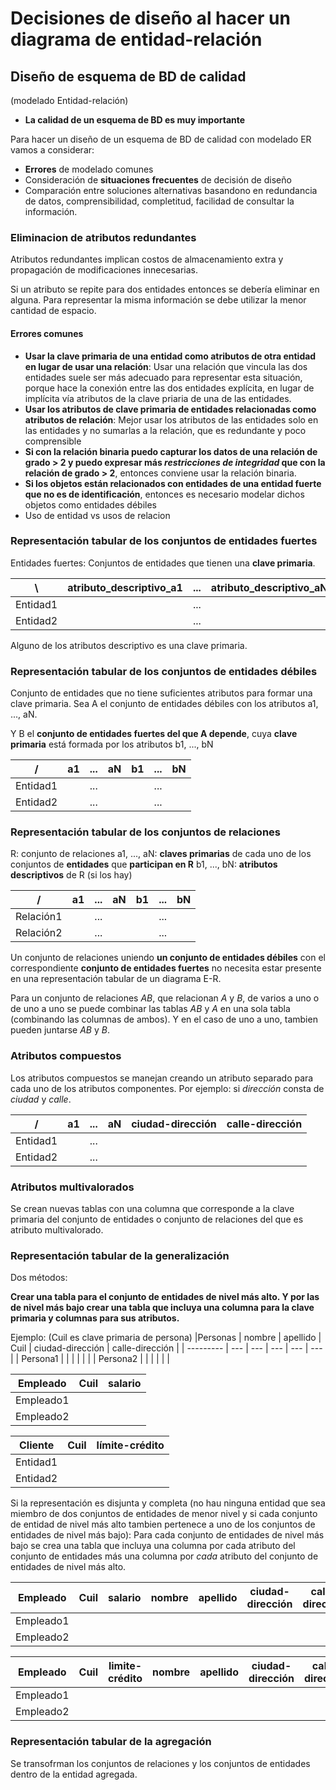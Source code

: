 # Decisiones de diseño al hacer un diagrama de entidad-relación

## Diseño de esquema de BD de calidad
(modelado Entidad-relación)
+ **La calidad de un esquema de BD es muy importante**

Para hacer un diseño de un esquema de BD de calidad con modelado ER vamos a considerar:
+ **Errores** de modelado comunes
+ Consideración de **situaciones frecuentes** de decisión de diseño
+ Comparación entre soluciones alternativas basandono en redundancia de datos, comprensibilidad, completitud, facilidad de consultar la información.

### Eliminacion de atributos redundantes
Atributos redundantes implican costos de almacenamiento extra y propagación de modificaciones innecesarias.

Si un atributo se repite para dos entidades entonces se debería eliminar en alguna. Para representar la misma información se debe utilizar la menor cantidad de espacio.

#### Errores comunes
+ **Usar la clave primaria de una entidad como atributos de otra entidad en lugar de usar una relación**: Usar una relación  que vincula las dos entidades suele ser más adecuado para representar esta situación, porque hace la conexión entre las dos entidades explícita, en lugar de implícita vía atributos de la clave priaria de una de las entidades.
+ **Usar los atributos de clave primaria de entidades relacionadas como atributos de relación**: Mejor usar los atributos de las entidades solo en las entidades y no sumarlas a la relación, que es redundante y poco comprensible
+ **Si con la relación binaria puedo capturar los datos de una relación de grado > 2 y puedo expresar más *restricciones de integridad* que con la relación de grado > 2**, entonces conviene usar la relación binaria.
+ **Si los objetos están relacionados con entidades de una entidad fuerte que no es de identificación**, entonces es necesario modelar dichos objetos como entidades débiles
+ Uso de entidad vs usos de relacion <!--TO DO: Completar-->




### Representación tabular de los conjuntos de **entidades fuertes**
Entidades fuertes: Conjuntos de entidades que tienen una **clave primaria**.

| \ | atributo_descriptivo_a1 | ... | atributo_descriptivo_aN | 
| --- | ---| --- | --- |
| Entidad1 |  | ... |  |
| Entidad2 | | ... | | 

Alguno de los atributos descriptivo es una clave primaria.

### Representación tabular de los conjuntos de **entidades débiles**
Conjunto de entidades que no tiene suficientes atributos para formar una clave primaria.
Sea A el conjunto de entidades débiles con  los atributos a1, ..., aN.

Y B el **conjunto de entidades fuertes del que A depende**, cuya **clave primaria** está
formada por los atributos b1, ..., bN

|    /     |  a1 | ... |  aN |  b1 | ... |  bN |
| -------- | --- | --- | --- | --- | --- | --- |
| Entidad1 |     | ... |     |     | ... |     |
| Entidad2 |     | ... |     |     | ... |     |

### Representación tabular de los conjuntos de **relaciones**
R: conjunto de relaciones
a1, ..., aN: **claves primarias** de cada uno de los conjuntos de **entidades** que **participan en R**
b1, ..., bN: **atributos descriptivos** de R (si los hay)

|     /     |  a1 | ... |  aN |  b1 | ... |  bN |
| --------- | --- | --- | --- | --- | --- | --- |
| Relación1 |     | ... |     |     | ... |     |
| Relación2 |     | ... |     |     | ... |     |

Un conjunto de relaciones uniendo **un conjunto de entidades débiles** con el correspondiente **conjunto de entidades fuertes** no necesita estar presente en una representación tabular de un diagrama E-R.

Para un conjunto de relaciones *AB*, que relacionan *A* y *B*, de varios a uno o de uno a uno se puede combinar las tablas  *AB* y *A* en una sola tabla (combinando las columnas de ambos). Y en el caso de uno a uno, tambien pueden juntarse *AB* y *B*.

### Atributos compuestos
Los atributos compuestos se manejan creando un atributo separado para cada uno de los atributos componentes.
Por ejemplo: si *dirección* consta de *ciudad* y *calle*.

|     /     |  a1 | ... |  aN |  ciudad-dirección  |  calle-dirección |
| --------- | --- | --- | --- | --- | --- |
| Entidad1 |     | ... |     |      |     |
| Entidad2 |     | ... |     |      |     |

### Atributos multivalorados
Se crean nuevas tablas con una columna que corresponde a la clave primaria del conjunto de entidades o conjunto de relaciones del que es atributo multivalorado.

### Representación  tabular de la generalización
Dos métodos:

**Crear una tabla para el conjunto de entidades de nivel más alto. Y por las de nivel más bajo crear una tabla que incluya una columna para la clave primaria y columnas para sus atributos.**

Ejemplo: (Cuil es clave primaria de persona)
|Personas |  nombre | apellido |  Cuil |  ciudad-dirección  |  calle-dirección |
| --------- | --- | --- | --- | --- | --- |
| Persona1 |     | |     |      |     |
| Persona2 |     |  |     |      |     |

|Empleado |  Cuil | salario |
| --------- | --- | --- | 
| Empleado1 |     |     |
| Empleado2 |     |     |

| Cliente |  Cuil  | límite-crédito |
| --------- | --- | --- |
| Entidad1 |     |  |   
| Entidad2 |     |  |

Si la representación es disjunta y completa (no hau ninguna entidad que sea miembro de dos conjuntos de entidades de menor nivel y si cada conjunto de entidad de nivel más alto tambien pertenece a uno de  los conjuntos de entidades de nivel más bajo):
Para cada conjunto de entidades de nivel más bajo se crea una tabla que incluya una columna por cada atributo del conjunto de entidades más una columna por *cada* atributo del conjunto de entidades de nivel más alto.

|  Empleado |  Cuil | salario | nombre | apellido |  ciudad-dirección  |  calle-dirección |
| --------- | ----- | --- | --- |---|---| --- |
| Empleado1 |       |     |
| Empleado2 |       |     |

|  Empleado |  Cuil | limite-crédito | nombre | apellido |  ciudad-dirección  |  calle-dirección |
| --------- | ----- | --- | --- |---|---| --- |
| Empleado1 |       |     |
| Empleado2 |       |     |


### Representación tabular de la agregación
Se transofrman los conjuntos de relaciones y los conjuntos de entidades dentro de la entidad agregada.